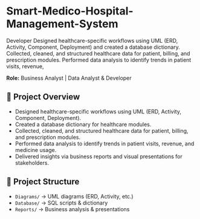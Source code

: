 # Smart-Medico-Hospital-Management-System
Developer Designed healthcare-specific workflows using UML (ERD, Activity, Component, Deployment) and created a database dictionary. Collected, cleaned, and structured healthcare data for patient, billing, and prescription modules. Performed data analysis to identify trends in patient visits, revenue, 

**Role:** Business Analyst | Data Analyst & Developer  

## 📌 Project Overview  
- Designed healthcare-specific workflows using UML (ERD, Activity, Component, Deployment).  
- Created a database dictionary for healthcare modules.  
- Collected, cleaned, and structured healthcare data for patient, billing, and prescription modules.  
- Performed data analysis to identify trends in patient visits, revenue, and medicine usage.  
- Delivered insights via business reports and visual presentations for stakeholders.  

## 📂 Project Structure  
- `Diagrams/` → UML diagrams (ERD, Activity, etc.)  
- `Database/` → SQL scripts & dictionary  
- `Reports/` → Business analysis & presentations  
